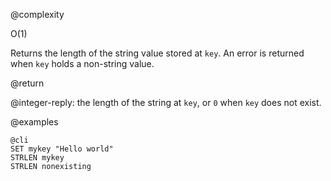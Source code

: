 @complexity

O(1)


Returns the length of the string value stored at `key`.
An error is returned when `key` holds a non-string value.

@return

@integer-reply: the length of the string at `key`, or `0` when `key` does not exist.

@examples

    @cli
    SET mykey "Hello world"
    STRLEN mykey
    STRLEN nonexisting

